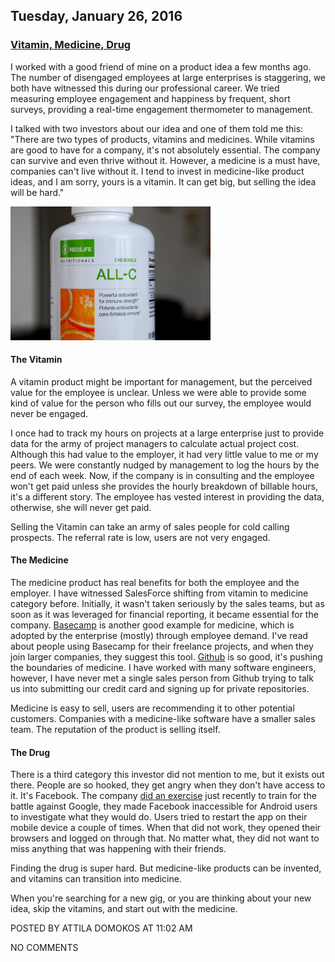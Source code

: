 ## Tuesday, January 26, 2016

### [Vitamin, Medicine, Drug](http://www.adomokos.com/2016/01/vitamin-medicine-drug.html)

I worked with a good friend of mine on a product idea a few months ago. The number of disengaged employees at large enterprises is staggering, we both have witnessed this during our professional career. We tried measuring employee engagement and happiness by frequent, short surveys, providing a real-time engagement thermometer to management.

I talked with two investors about our idea and one of them told me this: "There are two types of products, vitamins and medicines. While vitamins are good to have for a company, it's not absolutely essential. The company can survive and even thrive without it. However, a medicine is a must have, companies can't live without it. I tend to invest in medicine-like product ideas, and I am sorry, yours is a vitamin. It can get big, but selling the idea will be hard."

![vitamin](/resources/2016/01/vitamin.jpg)

#### The Vitamin

A vitamin product might be important for management, but the perceived value for the employee is unclear. Unless we were able to provide some kind of value for the person who fills out our survey, the employee would never be engaged.

I once had to track my hours on projects at a large enterprise just to provide data for the army of project managers to calculate actual project cost. Although this had value to the employer, it had very little value to me or my peers. We were constantly nudged by management to log the hours by the end of each week.
Now, if the company is in consulting and the employee won't get paid unless she provides the hourly breakdown of billable hours, it's a different story. The employee has vested interest in providing the data, otherwise, she will never get paid.

Selling the Vitamin can take an army of sales people for cold calling prospects. The referral rate is low, users are not very engaged.

#### The Medicine

The medicine product has real benefits for both the employee and the employer.
I have witnessed SalesForce shifting from vitamin to medicine category before. Initially, it wasn't taken seriously by the sales teams, but as soon as it was leveraged for financial reporting, it became essential for the company.
[Basecamp](https://basecamp.com/) is another good example for medicine, which is adopted by the enterprise (mostly) through employee demand. I've read about people using Basecamp for their freelance projects, and when they join larger companies, they suggest this tool.
[Github](https://github.com/) is so good, it's pushing the boundaries of medicine. I have worked with many software engineers, however, I have never met a single sales person from Github trying to talk us into submitting our credit card and signing up for private repositories.

Medicine is easy to sell, users are recommending it to other potential customers. Companies with a medicine-like software have a smaller sales team. The reputation of the product is selling itself.

#### The Drug

There is a third category this investor did not mention to me, but it exists out there. People are so hooked, they get angry when they don't have access to it. It's Facebook. The company [did an exercise](http://www.dailymail.co.uk/sciencetech/article-3386068/Facebook-SABOTAGED-Android-app-annoyed-users-simply-switched-web-browser.html) just recently to train for the battle against Google, they made Facebook inaccessible for Android users to investigate what they would do. Users tried to restart the app on their mobile device a couple of times. When that did not work, they opened their browsers and logged on through that. No matter what, they did not want to miss anything that was happening with their friends.

Finding the drug is super hard. But medicine-like products can be invented, and vitamins can transition into medicine.

When you're searching for a new gig, or you are thinking about your new idea, skip the vitamins, and start out with the medicine.


POSTED BY ATTILA DOMOKOS AT 11:02 AM


NO COMMENTS
